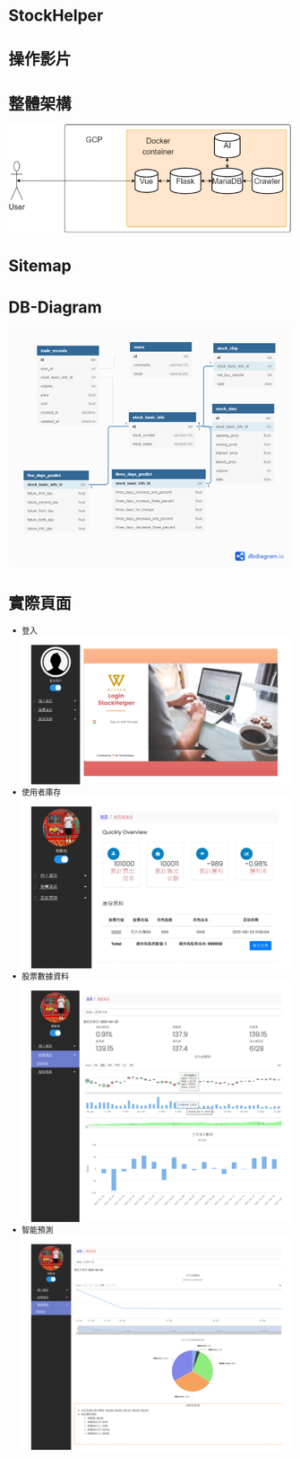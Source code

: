# StockHelper

# 操作影片

# 整體架構
![image](https://github.com/Joyang0419/StockHelper/blob/master/readme_file/Stockhelper_Architecture.png)


# Sitemap

# DB-Diagram
![image](https://github.com/Joyang0419/StockHelper/blob/master/readme_file/Stockhelper_DBdiagram.png)

# 實際頁面
- 登入
![image](https://github.com/Joyang0419/StockHelper/blob/master/readme_file/StockHelper_Login.jpg)
- 使用者庫存
![image](https://github.com/Joyang0419/StockHelper/blob/master/readme_file/StockHelper_UserInfo.jpg)
- 股票數據資料
![image](https://github.com/Joyang0419/StockHelper/blob/master/readme_file/StockHelper_StockData.jpg)
- 智能預測
![image](https://github.com/Joyang0419/StockHelper/blob/master/readme_file/StockHelper_AIpredict.png)
